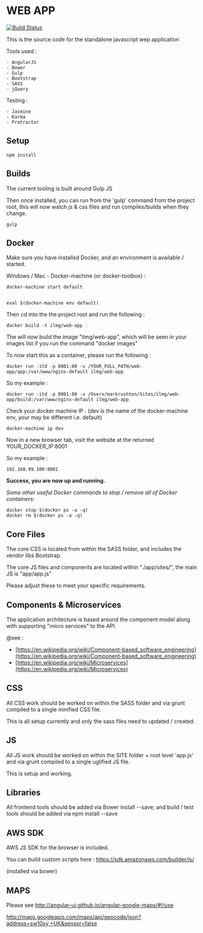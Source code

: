 WEB APP
===============

[![Build Status](https://travis-ci.org/iLoveMyGrub/web-app.svg?branch=master)](https://travis-ci.org/iLoveMyGrub/web-app)

This is the source code for the standalone javascript wep application

Tools used : 

    - AngularJS 
    - Bower
    - Gulp
    - Bootstrap 
    - SASS
    - jQuery 
    
    
Testing : 

    - Jasmine
    - Karma 
    - Protractor
    
   
Setup
---------------

```
npm install
```

Builds
-------------

The current tooling is built around Gulp JS

Then once installed, you can run from the 'gulp' command from the project root, this will now watch js & css 
files and run compiles/builds when they change.   


```
gulp
```


Docker
-------------

Make sure you have installed Docker, and an environment is available / started.

Windows / Mac - Docker-machine (or docker-toolbox) : 

     
    docker-machine start default
    
   
    eval $(docker-machine env default)
    
Then cd into the the project root and run the following : 


    docker build -t ilmg/web-app .


The will now build the image "ilmg/web-app", which will be seen in your images list if you run the command "docker images"

To now start this as a container, please run the following : 


    docker run -itd -p 8001:80 -v /YOUR_FULL_PATH/web-app/app:/var/www/nginx-default ilmg/web-app
   

So my example : 

    docker run -itd -p 8001:80 -v /Users/markrushton/Sites/ilmg/web-app/build:/var/www/nginx-default ilmg/web-app


Check your docker machine IP : (dev is the name of the docker-machine env, your may be different i.e. default) 

    docker-machine ip dev 

Now in a new browser tab, visit the website at the returned YOUR_DOCKER_IP:8001 

So my example : 

    192.168.99.100:8001


**Success, you are now up and running.** 


*Some other useful Docker commands to stop / remove all of Docker containers:*

    docker stop $(docker ps -a -q)
    docker rm $(docker ps -a -q)




Core Files
-------------

The core CSS is located from within the SASS folder, and includes the vendor libs Bootstrap. 
 
The core JS files and components are located within "./app/sites/", the main JS is "app/app.js"

Please adjust these to meet your specific requirements. 


Components & Microservices
--------------------------

The application architecture is based around the component model along with supporting "micro services" to the API.

@see : 
 
  - [https://en.wikipedia.org/wiki/Component-based_software_engineering](https://en.wikipedia.org/wiki/Component-based_software_engineering)
  - [https://en.wikipedia.org/wiki/Microservices](https://en.wikipedia.org/wiki/Microservices)
  


CSS
-------------

All CSS work should be worked on within the SASS folder and via grunt compiled to a single minified CSS file. 

This is all setup currently and only the sass files need to updated / created.


JS
-------------

All JS work should be worked on within the SITE folder + root level 'app.js' and via grunt compiled to a single uglified JS file. 

This is setup and working.


Libraries
-------------

All frontend tools should be added via Bower install --save; and build / test tools should be added via npm install --save


AWS SDK
-------------

AWS JS SDK for the browser is included. 

You can build custom scripts here : https://sdk.amazonaws.com/builder/js/

(installed via bower)


MAPS
---------------------

Please see http://angular-ui.github.io/angular-google-maps/#!/use

http://maps.googleapis.com/maps/api/geocode/json?address=sw10xy,+UK&sensor=false



